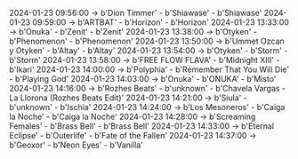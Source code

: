 2024-01-23 09:56:00 -> b'Dion Timmer' - b'Shiawase' - b'Shiawase'
2024-01-23 09:59:00 -> b'ARTBAT' - b'Horizon' - b'Horizon'
2024-01-23 13:33:00 -> b'Onuka' - b'Zenit' - b'Zenit'
2024-01-23 13:38:00 -> b'Otyken' - b'Phenomenon' - b'Phenomenon'
2024-01-23 13:50:00 -> b'Ummet Ozcan y Otyken' - b'Altay' - b'Altay'
2024-01-23 13:54:00 -> b'Otyken' - b'Storm' - b'Storm'
2024-01-23 13:58:00 -> b'FREE FLOW FLAVA' - b'Midnight XIII' - b'Ikari'
2024-01-23 14:00:00 -> b'Polyphia' - b'Remember That You Will Die' - b'Playing God'
2024-01-23 14:03:00 -> b'Onuka' - b'ONUKA' - b'Misto'
2024-01-23 14:16:00 -> b'Rozhes Beats' - b'unknown' - b'Chavela Vargas - La Llorona (Rozhes Beats Edit)'
2024-01-23 14:21:00 -> b'Siula' - b'unknown' - b'Ischia'
2024-01-23 14:24:00 -> b'Los Mesoneros' - b'Caiga la Noche' - b'Caiga la Noche'
2024-01-23 14:28:00 -> b'Screaming Females' - b'Brass Bell' - b'Brass Bell'
2024-01-23 14:33:00 -> b'Eternal Eclipse' - b'Outerlife' - b'Fate of the Fallen'
2024-01-23 14:37:00 -> b'Geoxor' - b'Neon Eyes' - b'Vanilla'
